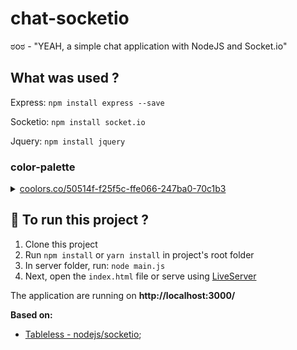 # chat-socketio

ಠoಠ - "YEAH, a simple chat application with NodeJS and Socket.io"

## What was used ?

Express: `npm install express --save`

Socketio: `npm install socket.io`

Jquery: `npm install jquery`

### color-palette
<details>

<summary><a href="https://coolors.co/50514f-f25f5c-ffe066-247ba0-70c1b3">coolors.co/50514f-f25f5c-ffe066-247ba0-70c1b3</a></summary>

- ![#f25f5c](https://via.placeholder.com/15/f25f5c/000000?text=+) `#f25f5c`
- ![#ffe066](https://via.placeholder.com/15/ffe066/000000?text=+) `#ffe066`
- ![#247ba0](https://via.placeholder.com/15/247ba0/000000?text=+) `#247ba0`
- ![#70c1b3](https://via.placeholder.com/15/70c1b3/000000?text=+) `#70c1b3`
- ![#50514f](https://via.placeholder.com/15/50514f/000000?text=+) `#50514f`
</details>

## :runner: To run this project ?

1. Clone this project
2. Run `npm install` or `yarn install` in project's root folder
3. In server folder, run: `node main.js`
4. Next, open the `index.html` file or serve using [LiveServer](https://marketplace.visualstudio.com/items?itemName=ritwickdey.LiveServer)

The application are running on **http://localhost:3000/**

**Based on:**

- [Tableless - nodejs/socketio](https://tableless.com.br/criando-uma-aplicacao-de-chat-simples-com-nodejs-e-socket-io/);
